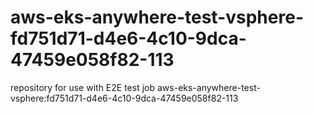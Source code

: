 # aws-eks-anywhere-test-vsphere-fd751d71-d4e6-4c10-9dca-47459e058f82-113
repository for use with E2E test job aws-eks-anywhere-test-vsphere:fd751d71-d4e6-4c10-9dca-47459e058f82-113
